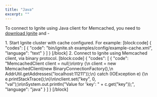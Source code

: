 ```yaml
---
title: "Java"
excerpt: ""
---
```

To connect to Ignite using Java client for Memcached, you need to [download Ignite](https://ignite.incubator.apache.org/download.html) and - 

1\. Start Ignite cluster with cache configured. For example:
[block:code]
{
  "codes": [
    {
      "code": "bin/ignite.sh examples/config/example-cache.xml",
      "language": "text"
    }
  ]
}
[/block]
2\. Connect to Ignite using  Memcached client, via binary protocol.
[block:code]
{
  "codes": [
    {
      "code": "MemcachedClient client = null;\n\ntry {\n    client = new MemcachedClient(new BinaryConnectionFactory(),\n            AddrUtil.getAddresses(\"localhost:11211\"));\n} catch (IOException e) {\n    e.printStackTrace();\n}\n\nclient.set(\"key\", 0, \"val\");\n\nSystem.out.println(\"Value for 'key': \" + c.get(\"key\"));",
      "language": "java"
    }
  ]
}
[/block]